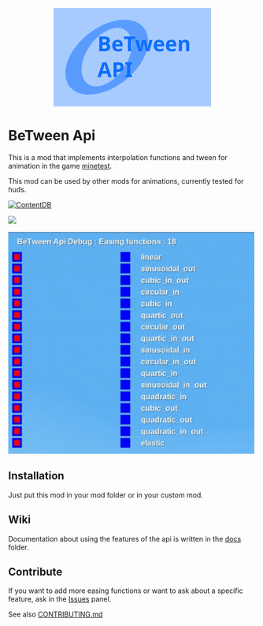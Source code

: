 
<p align=center>
	<img src=resources/screenshot.svg width=320>
</p>

# BeTween Api

This is a mod that implements interpolation functions and tween for animation in the game [minetest](https://www.minetest.net/).

This mod can be used by other mods for animations, currently tested for huds.

[![ContentDB](https://content.minetest.net/packages/_gianpy_/api_between/shields/downloads/)](https://content.minetest.net/packages/_gianpy_/api_between/)

![](https://img.shields.io/github/license/GianptDev/between-api-minetest)

<img width=500 src="resources/showcase.gif">

## Installation

Just put this mod in your mod folder or in your custom mod.

## Wiki

Documentation about using the features of the api is written in the [docs](/docs) folder.

## Contribute

If you want to add more easing functions or want to ask about a specific feature, ask in the [Issues](https://github.com/GianptDev/between-api-minetest/issues) panel.

See also [CONTRIBUTING.md](/CONTRIBUTING.md)
